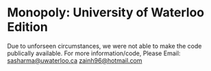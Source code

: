 # Monopoly: University of Waterloo Edition
Due to unforseen circumstances, we were not able to make the code publically available.
For more information/code,
Please Email: sasharma@uwaterloo.ca
              zainh96@hotmail.com
